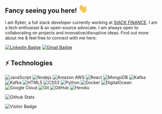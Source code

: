 ## Fancy seeing you here! <img src="https://raw.githubusercontent.com/RykerXE/RykerXE/master/wave.gif" width="30px">

I am Ryker, a full stack developer currently working at [StACK FINANCE](https://stackfinance.co/). I am a tech enthusiast & an open-source advocate. I am always open to collaborating on projects and innovative/disruptive ideas. Find out more about me & feel free to connect with me here:

[![Linkedin Badge](https://img.shields.io/badge/-rajnish-blue?style=flat-square&logo=Linkedin&logoColor=white&link=https://www.linkedin.com/in/rykerxs/)](https://www.linkedin.com/in/rykerxs/)
[![Gmail Badge](https://img.shields.io/badge/-rajnishxsn@gmail.com-c14438?style=flat-square&logo=Gmail&logoColor=white&link=mailto:rajnishxsn@gmail.com)](mailto:rajnishxsn@gmail.com)

## ⚡ Technologies

![JavaScript](https://img.shields.io/badge/-JavaScript-black?style=flat-square&logo=javascript)
![Nodejs](https://img.shields.io/badge/-Nodejs-black?style=flat-square&logo=Node.js)
![Amazon AWS](https://img.shields.io/badge/Amazon%20AWS-232F3E?style=flat-square&logo=amazon-aws)
![React](https://img.shields.io/badge/-React-black?style=flat-square&logo=react)
![MongoDB](https://img.shields.io/badge/-MongoDB-black?style=flat-square&logo=mongodb)
![Kafka](https://img.shields.io/badge/-Kafka-000000?style=flat-square&logo=Apache-Kafka)
![Kafka](https://img.shields.io/badge/-Serverless-00000?style=flat-square&logo=Serverless)
![HTML5](https://img.shields.io/badge/-HTML5-E34F26?style=flat-square&logo=html5&logoColor=white)
![CSS3](https://img.shields.io/badge/-CSS3-1572B6?style=flat-square&logo=css3)
![Python](https://img.shields.io/badge/-Python-black?style=flat-square&logo=Python)
![Docker](https://img.shields.io/badge/-Docker-black?style=flat-square&logo=docker)
![DigitalOcean](https://img.shields.io/badge/-Digital%20Ocean-darkblue?style=flat-square&logo=digitalocean)
![Google Cloud](https://img.shields.io/badge/Google%20Cloud-black?style=flat-square&logo=google-cloud)
![Git](https://img.shields.io/badge/-Git-black?style=flat-square&logo=git)
![GitHub](https://img.shields.io/badge/-GitHub-181717?style=flat-square&logo=github)
![Heroku](https://img.shields.io/badge/-Heroku-430098?style=flat-square&logo=heroku)

![Github Stats](https://github-readme-stats.vercel.app/api?username=RykerXE&show_icons=true)

![Visitor Badge](https://visitor-badge.laobi.icu/badge?page_id=RykerXE.RykerXE)
